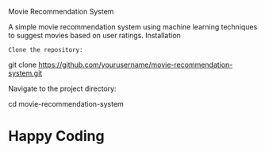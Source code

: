 Movie Recommendation System

A simple movie recommendation system using machine learning techniques to suggest movies based on user ratings.
Installation

    Clone the repository:
git clone https://github.com/yourusername/movie-recommendation-system.git

Navigate to the project directory:

cd movie-recommendation-system




# Happy Coding
